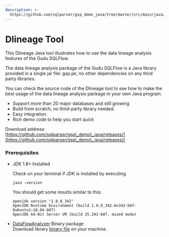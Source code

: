 ```yaml
---
description: >-
  https://github.com/sqlparser/gsp_demo_java/tree/master/src/main/java/demos/dlineage
---
```


# Dlineage Tool

This Dlineage Java tool illustrates how to use the data lineage analysis features of the Gudu SQLFlow.&#x20;

The data lineage analysis package of the Gudu SQLFlow is a Java library provided in a single jar file: gsp.jar, no other dependencies on any third party libraries.

You can check the source code of the Dlineage tool to see how to make the best usage of the data lineage analysis package in your own Java program.

* Support more than 20 major databases and still growing
* Build from scratch, no third-party library needed.
* Easy integration.
* Rich demo code to help you start quick

Download address: [https://github.com/sqlparser/gsp\_demo\_java/releases/](https://github.com/sqlparser/gsp\_demo\_java/releases/)

### Prerequisites

*   JDK 1.8+ Installed&#x20;

    Check on your terminal if JDK is installed by executing&#x20;

    ```shell
    java -version
    ```

    You should get some results similar to this:

    ```shell
    openjdk version "1.8.0_342"
    OpenJDK Runtime Environment (build 1.8.0_342-8u342-b07-0ubuntu1~18.04-b07)
    OpenJDK 64-Bit Server VM (build 25.342-b07, mixed mode)
    ```


* [DataFlowAnalyzer](overview.md#dataflowanalyzer) Binary package \
  Download library [binary file](https://github.com/sqlparser/gsp\_demo\_java/releases/) on your machine.



